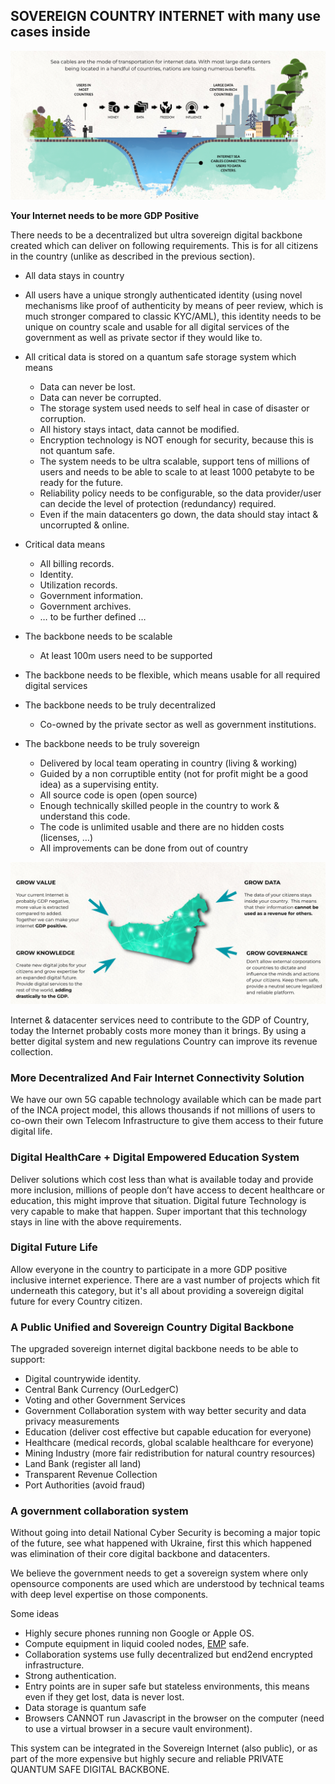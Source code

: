 ## SOVEREIGN COUNTRY INTERNET with many use cases inside

![image alt text](img/country_gdp_pos.png)

**Your Internet needs to be more GDP Positive**

There needs to be a decentralized but ultra sovereign digital backbone created which can deliver on following requirements. This is for all citizens in the country (unlike as described in the previous section).

* All data stays in country

* All users have a unique strongly authenticated identity (using novel mechanisms like proof of authenticity by means of peer review, which is much stronger compared to classic KYC/AML), this identity needs to be unique on country scale and usable for all digital services of the government as well as private sector if they would like to.

* All critical data is stored on a quantum safe storage system which means
    * Data can never be lost.
    * Data can never be corrupted.
    * The storage system used needs to self heal in case of disaster or corruption.
    * All history stays intact, data cannot be modified.
    * Encryption technology is NOT enough for security, because this is not quantum safe.
    * The system needs to be ultra scalable, support tens of millions of users and needs to be able to scale to at least 1000 petabyte to be ready for the future.
    * Reliability policy needs to be configurable, so the data provider/user can decide the level of protection (redundancy) required.
    * Even if the main datacenters go down, the data should stay intact & uncorrupted & online.
* Critical data means
    * All billing records.
    * Identity.
    * Utilization records.
    * Government information.
    * Government archives.
    * … to be further defined …
* The backbone needs to be scalable
    * At least 100m users need to be supported
* The backbone needs to be flexible, which means usable for all required digital services
* The backbone needs to be truly decentralized
    * Co-owned by the private sector as well as government institutions.
* The backbone needs to be truly sovereign
    * Delivered by local team operating in country (living & working)
    * Guided by a non corruptible entity (not for profit might be a good idea) as a supervising entity.
    * All source code is open (open source)
    * Enough technically skilled people in the country to work & understand this code.
    * The code is unlimited usable and there are no hidden costs (licenses, …) 
    * All improvements can be done from out of country

![image alt text](img/gdp_pos2.png)

Internet & datacenter services need to contribute to the GDP of Country, today the Internet probably costs more money than it brings. By using a better digital system and new regulations Country can improve its revenue collection.

### More Decentralized And Fair Internet Connectivity Solution

We have our own 5G capable technology available which can be made part of the INCA project model, this allows thousands if not millions of users to co-own their own Telecom Infrastructure to give them access to their future digital life.

### Digital HealthCare + Digital Empowered Education System

Deliver solutions which cost less than what is available today and provide more inclusion, millions of people don’t have access to decent healthcare or education, this might improve that situation. Digital future Technology is very capable to make that happen. Super important that this technology stays in line with the above requirements.

### Digital Future Life

Allow everyone in the country to participate in a more GDP positive inclusive internet experience. There are a vast number of projects which fit underneath this category, but it's all about providing a sovereign digital future for every Country citizen.

### A Public Unified and Sovereign Country Digital Backbone

The upgraded sovereign internet digital backbone needs to be able to support:

* Digital countrywide identity.
* Central Bank Currency (OurLedgerC)
* Voting and other Government Services
* Government Collaboration system with way better security and data privacy measurements
* Education (deliver cost effective but capable education for everyone)
* Healthcare (medical records, global scalable healthcare for everyone)
* Mining Industry (more fair redistribution for natural country resources)
* Land Bank (register all land)
* Transparent Revenue Collection
* Port Authorities (avoid fraud)

### A government collaboration system

Without going into detail National Cyber Security is becoming a major topic of the future, see what happened with Ukraine, first this which happened was elimination of their core digital backbone and datacenters.

We believe the government needs to get a sovereign system where only opensource components are used which are understood by technical teams with deep level expertise on those components.

Some ideas

* Highly secure phones running non Google or Apple OS.
* Compute equipment in liquid cooled nodes, [EMP](https://www.govinfo.gov/content/pkg/CHRG-112hhrg80856/html/CHRG-112hhrg80856.htm) safe.
* Collaboration systems use fully decentralized but end2end encrypted infrastructure.
* Strong authentication.
* Entry points are in super safe but stateless environments, this means even if they get lost, data is never lost.
* Data storage is quantum safe
* Browsers CANNOT run Javascript in the browser on the computer (need to use a virtual browser in a secure vault environment).

This system can be integrated in the Sovereign Internet (also public), or as part of the more expensive but highly secure and reliable PRIVATE QUANTUM SAFE DIGITAL BACKBONE.
